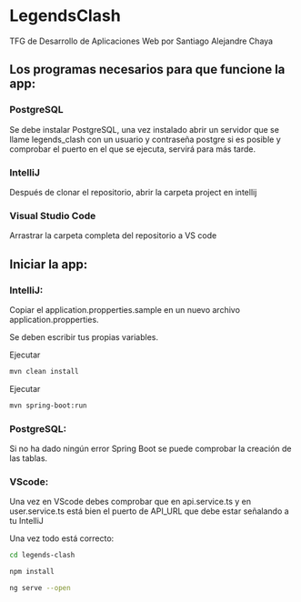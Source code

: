 # LegendsClash

TFG de Desarrollo de Aplicaciones Web por Santiago Alejandre Chaya


## Los programas necesarios para que funcione la app: 

### PostgreSQL

Se debe instalar PostgreSQL, una vez instalado abrir un servidor que se llame legends_clash con un usuario y contraseña postgre si es posible y comprobar el puerto en el que se ejecuta, servirá para más tarde. 

### IntelliJ

Después de clonar el repositorio, abrir la carpeta project en intellij

### Visual Studio Code

Arrastrar la carpeta completa del repositorio a VS code

## Iniciar la app:

### IntelliJ:

Copiar el application.propperties.sample en un nuevo archivo application.propperties. 

Se deben escribir tus propias variables.

Ejecutar 

```bash
mvn clean install
```

Ejecutar 

```bash
mvn spring-boot:run
```

### PostgreSQL:

Si no ha dado ningún error Spring Boot se puede comprobar la creación de las tablas. 

### VScode: 

Una vez en VScode debes comprobar que en api.service.ts y en user.service.ts está bien el puerto de API_URL que debe estar señalando a tu IntelliJ

Una vez todo está correcto:

```bash
cd legends-clash
```
```bash
npm install
```
```bash
ng serve --open
```